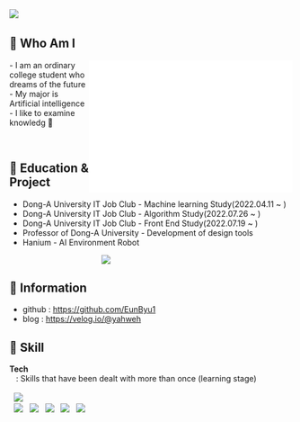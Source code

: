 <img src = "https://capsule-render.vercel.app/api?type=waving&height=200&text=Eunbyul&fontAlign=80&fontAlignY=40&color=gradient" >
<!-- 출처 : https://github.com/kyechan99/capsule-render -->
 
<br>

## 🌸 Who Am I 
<img align="right" src="/github-metrics.svg" alt="Metrics" width="362">

<p align="left">
- I am an ordinary college student who dreams of the future <br>
- My major is Artificial intelligence<br>
- I like to examine knowledg 🔬
 </p><br>


 ## 🌸 Education & Project
- Dong-A University IT Job Club - Machine learning Study(2022.04.11 ~ )
- Dong-A University IT Job Club - Algorithm Study(2022.07.26 ~ )
- Dong-A University IT Job Club - Front End Study(2022.07.19 ~ )
- Professor of Dong-A University - Development of design tools
- Hanium - AI Environment Robot 

<img align='right' src="http://mazassumnida.wtf/api/v2/generate_badge?boj=ejha2002" width="340">

<br>

## 🌸 Information
- github : https://github.com/EunByu1  <Br>
- blog   : https://velog.io/@yahweh   



## 🌸 Skill  
<b>Tech</b>  
&nbsp;&nbsp; : Skills that have been dealt with more than once (learning stage)<br>  
&nbsp;&nbsp;<img src="https://img.shields.io/badge/Python-3776AB?style=flat-square&logo=Python&logoColor=white"/><br>
&nbsp;&nbsp;<img src="https://img.shields.io/badge/C-A8B9CC?style=flat-square&logo=C&logoColor=white"/>
&nbsp;&nbsp;<img src="https://img.shields.io/badge/scikit-learn-F7931E?style=flat-square&logo=scikit-learn&logoColor=white"/>
&nbsp;&nbsp;<img src="https://img.shields.io/badge/HTML-E34F26?style=flat-square&logo=HTML5&logoColor=white"/>
&nbsp;&nbsp;<img src="https://img.shields.io/badge/CSS-1572B6?style=flat-square&logo=CSS3&logoColor=white"/>
&nbsp;&nbsp;<img src="https://img.shields.io/badge/Git-F05032?style=flat-square&logo=Git&logoColor=white"/>

<br><br>


